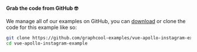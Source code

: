 #### Grab the code from GitHub 🤓

We manage all of our examples on GitHub, you can [download](https://github.com/graphcool-examples/vue-apollo-instagram-example) or clone the code for this example like so:

```sh
git clone https://github.com/graphcool-examples/vue-apollo-instagram-example.git
cd vue-apollo-instagram-example
```